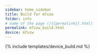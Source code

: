 ```yaml
---
sidebar: home_sidebar
title: Build for m7vzw
folder: info
# name of the page (/{{permalink}}.html)
permalink: m7vzw_build.html
device: m7vzw
---
```

{% include templates/device_build.md %}
